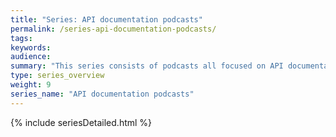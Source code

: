 ```yaml
---
title: "Series: API documentation podcasts"
permalink: /series-api-documentation-podcasts/
tags: 
keywords: 
audience: 
summary: "This series consists of podcasts all focused on API documentation (as well as a general developer doc focus). I talk with a number of API documentation experts about a wide range of topics. My intent in creating a series of podcasts is to explore API doc with more depth and variety than a regular podcast alone can achieve."
type: series_overview
weight: 9
series_name: "API documentation podcasts"
---
```



{% include seriesDetailed.html %}
